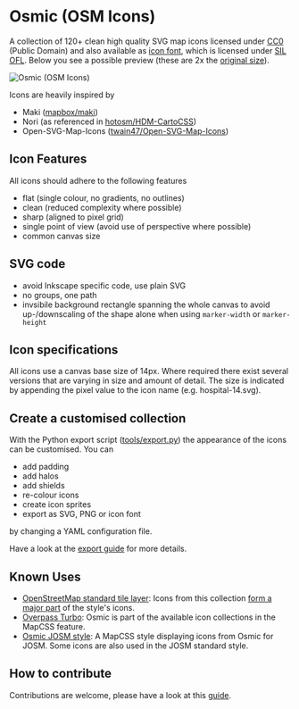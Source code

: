 # Osmic (OSM Icons)

A collection of 120+ clean high quality SVG map icons licensed under [CC0](https://creativecommons.org/publicdomain/zero/1.0/) (Public Domain) and also available as [icon font](https://github.com/nebulon42/osmic/tree/master/font), which is licensed under [SIL OFL](http://scripts.sil.org/OFL). Below you see a possible preview (these are 2x the [original size](https://github.com/nebulon42/osmic/raw/master/icons.png)).

![Osmic (OSM Icons)](https://github.com/nebulon42/osmic/raw/master/icons@2x.png "Available icons")

Icons are heavily inspired by
* Maki ([mapbox/maki](https://github.com/mapbox/maki))
* Nori (as referenced in [hotosm/HDM-CartoCSS](https://github.com/hotosm/HDM-CartoCSS/blob/master/icons/poi/_nori.svg))
* Open-SVG-Map-Icons ([twain47/Open-SVG-Map-Icons](https://github.com/twain47/Open-SVG-Map-Icons))

## Icon Features
All icons should adhere to the following features
* flat (single colour, no gradients, no outlines)
* clean (reduced complexity where possible)
* sharp (aligned to pixel grid)
* single point of view (avoid use of perspective where possible)
* common canvas size

## SVG code
* avoid Inkscape specific code, use plain SVG
* no groups, one path
* invsibile background rectangle spanning the whole canvas to avoid up-/downscaling of the shape alone when using `marker-width` or `marker-height`

## Icon specifications
All icons use a canvas base size of 14px. Where required there exist several versions that are varying in size and amount of detail. The size is indicated by appending the pixel value to the icon name (e.g. hospital-14.svg).

## Create a customised collection
With the Python export script ([tools/export.py](https://github.com/nebulon42/osmic/blob/master/tools/export.py)) the appearance of the icons can be customised. You can
* add padding
* add halos
* add shields
* re-colour icons
* create icon sprites
* export as SVG, PNG or icon font

by changing a YAML configuration file.

Have a look at the [export guide](https://github.com/nebulon42/osmic/blob/master/tools/export.md) for more details.

## Known Uses

* [OpenStreetMap standard tile layer](https://github.com/gravitystorm/openstreetmap-carto): Icons from this collection [form a major part](https://wiki.openstreetmap.org/wiki/User:Nebulon42/Icons) of the style's icons.
* [Overpass Turbo](https://github.com/tyrasd/overpass-turbo): Osmic is part of the available icon collections in the MapCSS feature.
* [Osmic JOSM style](https://github.com/gmgeo/osmic-josm-style): A MapCSS style displaying icons from Osmic for JOSM. Some icons are also used in the JOSM standard style.

## How to contribute

Contributions are welcome, please have a look at this [guide](https://github.com/nebulon42/osmic/blob/master/CONTRIBUTING.md).
